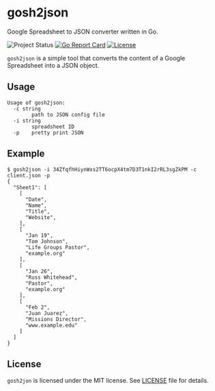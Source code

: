 # gosh2json

Google Spreadsheet to JSON converter written in Go.

![Project Status](https://img.shields.io/badge/status-beta-yellow.svg)
[![Go Report Card](https://goreportcard.com/badge/github.com/moorereason/gosh2json)](https://goreportcard.com/report/github.com/moorereason/gosh2json)
[![License](https://img.shields.io/badge/license-MIT-blue.svg)](LICENSE)

`gosh2json` is a simple tool that converts the content of a Google Spreadsheet into a JSON object.

## Usage

```
Usage of gosh2json:
  -c string
        path to JSON config file
  -i string
        spreadsheet ID
  -p    pretty print JSON
```

## Example

```
$ gosh2json -i 34ZfqfhHiynWxs2TT6ocpX4tm7D3T1nkI2rRL3sgZkPM -c client.json -p
{
  "Sheet1": [
    [
      "Date",
      "Name",
      "Title",
      "Website",
    ],
    [
      "Jan 19",
      "Tom Johnson",
      "Life Groups Pastor",
      "example.org"
    ],
    [
      "Jan 26",
      "Russ Whitehead",
      "Pastor",
      "example.org"
    ],
    [
      "Feb 2",
      "Juan Juarez",
      "Missions Director",
      "www.example.edu"
    ]
  ]
}
```

## License

`gosh2jon` is licensed under the MIT license.  See [LICENSE](LICENSE) file for
details.
